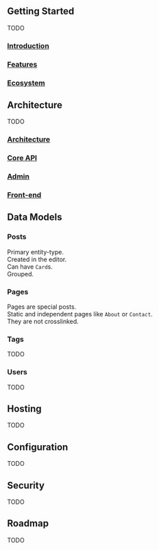 ## Getting Started

TODO

### [Introduction](https://ghost.org/docs/concepts/introduction/)

### [Features](https://ghost.org/docs/concepts/features/)

### [Ecosystem](https://ghost.org/docs/concepts/ecosystem/)

## Architecture

TODO

### [Architecture](https://ghost.org/docs/concepts/architecture/)

### [Core API](https://ghost.org/docs/concepts/core/)

### [Admin](https://ghost.org/docs/concepts/admin/)

### [Front-end](https://ghost.org/docs/concepts/front-end/)

## Data Models

### Posts

Primary entity-type.  
Created in the editor.  
Can have `Card`s.  
Grouped.  

### Pages

Pages are special posts.  
Static and independent pages like `About` or `Contact`.  
They are not crosslinked.  

### Tags

TODO

### Users

TODO

## Hosting

TODO

## Configuration

TODO

## Security

TODO

## Roadmap

TODO
